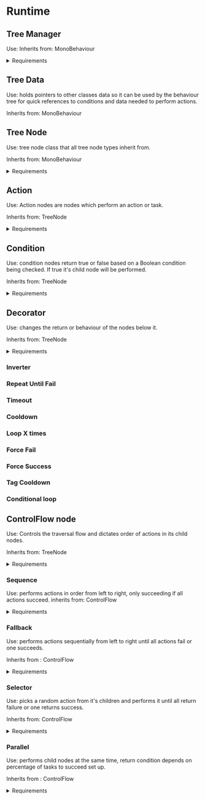 # Runtime

## Tree Manager 
Use: 
Inherits from: MonoBehaviour

<details>
<summary>Requirements</summary>

| Requirement code | Requirement | 
| ------ | ----- |
| TM-01 | Traverses the tree | 
| TM-02 | Loads the tree and tree data from its JSON file | 
| TM-03 | Allows you to pick which update it runs on | 

</details>

## Tree Data 
Use: holds pointers to other classes data so it can be used by the behaviour tree for quick references to conditions and data needed to perform actions. 

Inherits from: MonoBehaviour

## Tree Node
Use: tree node class that all tree node types inherit from. 

Inherits from: MonoBehaviour 

<details>
<summary>Requirements</summary>

| Requirement code | Requirement | 
| ------ | ----- |
| TN-01 | has a current activity which is constantly updated | 
| TN-02 | can hold, add and remove child TreeNodes | 
| TN-03 | is able to be aborted when needed | 
| TN-04 | has a run function that is ran by the tree manager | 

</details>

## Action 
Use: Action nodes are nodes which perform an action or task. 

Inherits from: TreeNode 

<details>
<summary>Requirements</summary>

| Requirement code | Requirement | 
| ------ | ----- |
| TNA-01 | can have no children | 

</details>

## Condition 
Use: condition nodes return true or false based on a Boolean condition being checked. If true it's child node will be performed. 

Inherits from: TreeNode 

<details>
<summary>Requirements</summary>

| Requirement code | Requirement | 
| ------ | ----- |
| TNC-01 | has a set priority which can cause aborts | 
| TNC-02 | will abort it's children when aborted due to higher priority condition being met | 

</details>

## Decorator 
Use: changes the return or behaviour of the nodes below it. 

Inherits from: TreeNode 

<details>
<summary>Requirements</summary>

| Requirement code | Requirement | 
| ------ | ----- |
| TND-01 | Can only have one child | 

</details>

### Inverter 
### Repeat Until Fail
### Timeout
### Cooldown 
### Loop X times 
### Force Fail 
### Force Success 
### Tag Cooldown 
### Conditional loop 

## ControlFlow node 
Use: Controls the traversal flow and dictates order of actions in its child nodes.

Inherits from: TreeNode 

<details>
<summary>Requirements</summary>

| Requirement code | Requirement | 
| ------ | ----- |
| TNF-01 | can have multiple children | 

</details>

### Sequence 
Use: performs actions in order from left to right, only succeeding if all actions succeed.
inherits from: ControlFlow 

<details>
<summary>Requirements</summary>

| Requirement code | Requirement | 
| ------ | ----- |
| TNF-02 | Goes through nodes from left to right | 
| TNF-03 | returns failure when one child fails | 
| TNF-04 | if one child fails, does not continue to other children | 
| TMF-05 | returns success when all children succeed | 

</details>

### Fallback 
Use: performs actions sequentially from left to right until all actions fail or one succeeds. 

Inherits from : ControlFlow 

<details>
<summary>Requirements</summary>

| Requirement code | Requirement | 
| ------ | ----- |
| TNF-06 | if one child fails, moves onto the next child | 
| TNF-07 | does not return fail until all children fail | 
| TNF-08 | returns success when one node succeeds and doesn't run later nodes | 
| TNF-09 | goes through children sequentially |

</details>

### Selector 
Use: picks a random action from it's children and performs it until all return failure or one returns success. 

Inherits from: ControlFlow 

<details>
<summary>Requirements</summary>

| Requirement code | Requirement | 
| ------ | ----- |
| TNF-06-8 | from Fallback node | 
| TNF-10 | goes through children in a random order | 

</details>

### Parallel 
Use: performs child nodes at the same time, return condition depends on percentage of tasks to succeed set up. 

Inherits from : ControlFlow 

<details>
<summary>Requirements</summary>

| Requirement code | Requirement | 
| ------ | ----- |
| TN-11 | all nodes run at the same time | 
| TN-12 | has a percentage of child nodes to fail/succeed in order to decide return | 

<details>
